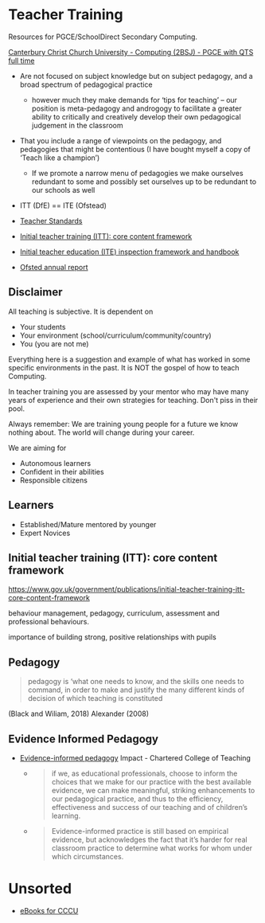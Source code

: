 Teacher Training
================

Resources for PGCE/SchoolDirect Secondary Computing.

[Canterbury Christ Church University - Computing (2BSJ) - PGCE with QTS full time](https://www.find-postgraduate-teacher-training.service.gov.uk/course/C10/2BSJ)

* Are not focused on subject knowledge but on subject pedagogy, and a broad spectrum of pedagogical practice
    * however much they make demands for ‘tips for teaching’ – our position is meta-pedagogy and androgogy to facilitate a greater ability to critically and creatively develop their own pedagogical judgement in the classroom
* That you include a range of viewpoints on the pedagogy, and pedagogies that might be contentious (I have bought myself a copy of ‘Teach like a champion’)
    * If we promote a narrow menu of pedagogies we make ourselves redundant to some and possibly set ourselves up to be redundant to our schools as well

* ITT (DfE) == ITE (Ofstead)
* [Teacher Standards](https://www.gov.uk/government/publications/teachers-standards)
* [Initial teacher training (ITT): core content framework](https://www.gov.uk/government/publications/initial-teacher-training-itt-core-content-framework)
* [Initial teacher education (ITE) inspection framework and handbook](https://www.gov.uk/government/publications/initial-teacher-education-ite-inspection-framework-and-handbook)
* [Ofsted annual report](https://www.gov.uk/government/collections/ofsted-annual-reports)


Disclaimer
----------

All teaching is subjective. It is dependent on
* Your students
* Your environment (school/curriculum/community/country)
* You (you are not me)

Everything here is a suggestion and example of what has worked in some specific environments in the past.
It is NOT the gospel of how to teach Computing.

In teacher training you are assessed by your mentor who may have many years of experience and their own strategies for teaching.
Don't piss in their pool.

Always remember: We are training young people for a future we know nothing about.
The world will change during your career.

We are aiming for
* Autonomous learners
* Confident in their abilities
* Responsible citizens

Learners
--------

* Established/Mature mentored by younger
* Expert Novices


Initial teacher training (ITT): core content framework
------------------------------------------------------

https://www.gov.uk/government/publications/initial-teacher-training-itt-core-content-framework


behaviour management, pedagogy, curriculum, assessment and professional behaviours. 

importance of building strong, positive relationships with pupils


Pedagogy
--------

> pedagogy is ‘what one needs to know, and the skills one needs to command, in order to make and justify the many different kinds of decision of which teaching is constituted

 (Black and Wiliam, 2018)  Alexander (2008)
 

Evidence Informed Pedagogy
--------------------------

* [Evidence-informed pedagogy](https://impact.chartered.college/article/evidence-informed-pedagogy/) Impact - Chartered College of Teaching
    * > if we, as educational professionals, choose to inform the choices that we make for our practice with the best available evidence, we can make meaningful, striking enhancements to our pedagogical practice, and thus to the efficiency, effectiveness and success of our teaching and of children’s learning.
    * > Evidence-informed practice is still based on empirical evidence, but acknowledges the fact that it’s harder for real classroom practice to determine what works for whom under which circumstances.

Unsorted
========

* [eBooks for CCCU](https://www.vlebooks.com/vleweb/Home/index)
